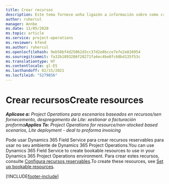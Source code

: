 ```yaml
---
title: Crear recursos
description: Este tema fornece unha ligazón a información sobre como crear recursos reservables.
author: ruhercul
manager: Annbe
ms.date: 11/05/2020
ms.topic: article
ms.service: project-operations
ms.reviewer: kfend
ms.author: ruhercul
ms.openlocfilehash: 9eb58bf4d25062d3cc37d2e8bcce7efe2e826954
ms.sourcegitcommit: fa32b1893286f20271fa4ec4be8fc68bd135f53c
ms.translationtype: HT
ms.contentlocale: gl-ES
ms.lasthandoff: 02/15/2021
ms.locfileid: "5279856"
---
```

# <a name="create-resources"></a><span data-ttu-id="55e46-103">Crear recursos</span><span class="sxs-lookup"><span data-stu-id="55e46-103">Create resources</span></span>

<span data-ttu-id="55e46-104">_**Aplícase a:** Project Operations para escenarios baseados en recursos/sen fornecemento, despregamento de Lite: xestionar a facturación proforma_</span><span class="sxs-lookup"><span data-stu-id="55e46-104">_**Applies To:** Project Operations for resource/non-stocked based scenarios, Lite deployment - deal to proforma invoicing_</span></span>

<span data-ttu-id="55e46-105">Pode usar Dynamics 365 Field Service para crear recursos reservables para usar no seu ambiente de Dynamics 365 Project Operations.</span><span class="sxs-lookup"><span data-stu-id="55e46-105">You can use Dynamics 365 Field Service to create bookable resources to use in your Dynamics 365 Project Operations environment.</span></span> <span data-ttu-id="55e46-106">Para crear estes recursos, consulte [Configura recursos reservables](https://docs.microsoft.com/dynamics365/field-service/set-up-bookable-resources).</span><span class="sxs-lookup"><span data-stu-id="55e46-106">To create these resources, see [Set up bookable resources](https://docs.microsoft.com/dynamics365/field-service/set-up-bookable-resources).</span></span>


[!INCLUDE[footer-include](../includes/footer-banner.md)]